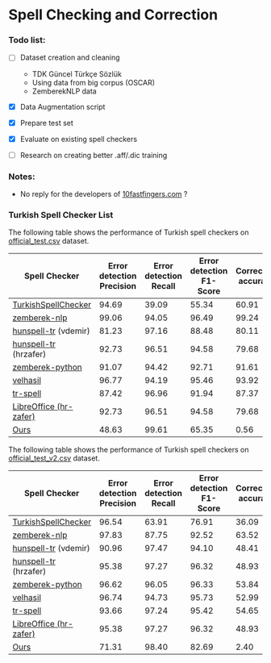 # Spell Checking and Correction

### Todo list:

- [ ] Dataset creation and cleaning  
  - TDK Güncel Türkçe Sözlük
  - Using data from big corpus (OSCAR)
  - ZemberekNLP data
- [x] Data Augmentation script
- [x] Prepare test set
- [x] Evaluate on existing spell checkers
- [ ] Research on creating better .aff/.dic training


### Notes:
- No reply for the developers of [10fastfingers.com](https://10fastfingers.com/typing-test/turkish) ?

### Turkish Spell Checker List

The following table shows the performance of Turkish spell checkers on [official_test.csv](evaluation/data/official_test.csv) dataset.


| Spell Checker | Error detection Precision | Error detection Recall | Error detection F1-Score | Correction accuracy |
| --- | --- | --- | --- | --- |
| [TurkishSpellChecker](https://github.com/StarlangSoftware/TurkishSpellChecker-Py)                       | 94.69 | 39.09 | 55.34 | 60.91 |
| [zemberek-nlp](https://github.com/ahmetaa/zemberek-nlp)                                                 | 99.06 | 94.05 | 96.49 | 99.24 |
| [hunspell-tr](https://github.com/vdemir/hunspell-tr)  (vdemir)                                          | 81.23 | 97.16 | 88.48 | 80.11 |
| [hunspell-tr](https://github.com/hrzafer/hunspell-tr) (hrzafer)                                         | 92.73 | 96.51 | 94.58 | 79.68 |
| [zemberek-python](https://github.com/Loodos/zemberek-python)                                            | 91.07 | 94.42 | 92.71 | 91.61 |
| [velhasil](https://github.com/MiniVelhasil/velhasil)                                                    | 96.77 | 94.19 | 95.46 | 93.92 |
| [tr-spell](https://code.google.com/archive/p/tr-spell/)                                                 | 87.42 | 96.96 | 91.94 | 87.37 |
| [LibreOffice (hr-zafer)](https://github.com/LibreOffice/dictionaries/tree/master/tr_TR)                 | 92.73 | 96.51 | 94.58 | 79.68 |
| [Ours]()                                                                                                | 48.63 | 99.61 | 65.35 | 0.56 |


The following table shows the performance of Turkish spell checkers on [official_test_v2.csv](evaluation/data/official_test_v2.csv) dataset.


| Spell Checker | Error detection Precision | Error detection Recall | Error detection F1-Score | Correction accuracy |
| --- | --- | --- | --- | --- |
| [TurkishSpellChecker](https://github.com/StarlangSoftware/TurkishSpellChecker-Py)                       | 96.54 | 63.91 | 76.91 | 36.09 |
| [zemberek-nlp](https://github.com/ahmetaa/zemberek-nlp)                                                 | 97.83 | 87.75 | 92.52 | 63.52 |
| [hunspell-tr](https://github.com/vdemir/hunspell-tr)  (vdemir)                                          | 90.96 | 97.47 | 94.10 | 48.41 |
| [hunspell-tr](https://github.com/hrzafer/hunspell-tr) (hrzafer)                                         | 95.38 | 97.27 | 96.32 | 48.93 |
| [zemberek-python](https://github.com/Loodos/zemberek-python)                                            | 96.62 | 96.05 | 96.33 | 53.84 |
| [velhasil](https://github.com/MiniVelhasil/velhasil)                                                    | 96.74 | 94.73 | 95.73 | 52.99 |
| [tr-spell](https://code.google.com/archive/p/tr-spell/)                                                 | 93.66 | 97.24 | 95.42 | 54.65 |
| [LibreOffice (hr-zafer)](https://github.com/LibreOffice/dictionaries/tree/master/tr_TR)                 | 95.38 | 97.27 | 96.32 | 48.93 | 
| [Ours]()                                                                                                | 71.31 | 98.40 | 82.69 | 2.40 |
